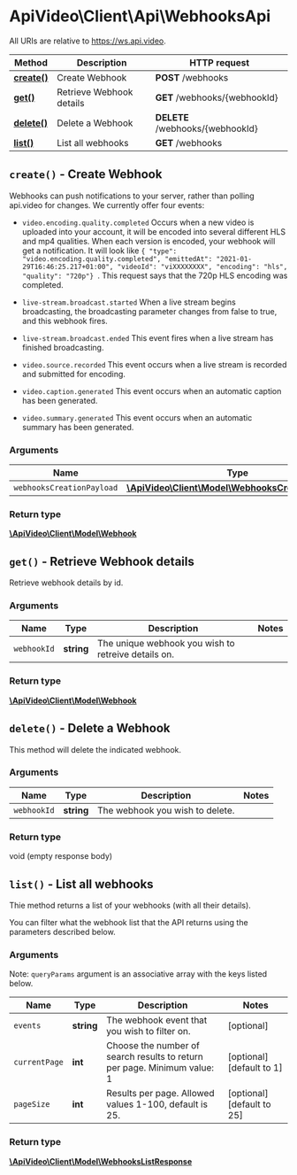 # ApiVideo\Client\Api\WebhooksApi

All URIs are relative to https://ws.api.video.

Method | Description | HTTP request
------------- | ------------- | -------------
[**create()**](WebhooksApi.md#create) | Create Webhook | **POST** /webhooks
[**get()**](WebhooksApi.md#get) | Retrieve Webhook details | **GET** /webhooks/{webhookId}
[**delete()**](WebhooksApi.md#delete) | Delete a Webhook | **DELETE** /webhooks/{webhookId}
[**list()**](WebhooksApi.md#list) | List all webhooks | **GET** /webhooks


## **`create()` - Create Webhook**



Webhooks can push notifications to your server, rather than polling api.video for changes. We currently offer four events: 

* `video.encoding.quality.completed` Occurs when a new video is uploaded into your account, it will be encoded into several different HLS and mp4 qualities. When each version is encoded, your webhook will get a notification.  It will look like ```{ "type": "video.encoding.quality.completed", "emittedAt": "2021-01-29T16:46:25.217+01:00", "videoId": "viXXXXXXXX", "encoding": "hls", "quality": "720p"} ```. This request says that the 720p HLS encoding was completed.

* `live-stream.broadcast.started`  When a live stream begins broadcasting, the broadcasting parameter changes from false to true, and this webhook fires.

* `live-stream.broadcast.ended`  This event fires when a live stream has finished broadcasting.

* `video.source.recorded`  This event occurs when a live stream is recorded and submitted for encoding.

* `video.caption.generated`  This event occurs when an automatic caption has been generated.

* `video.summary.generated`  This event occurs when an automatic summary has been generated.

### Arguments



Name | Type | Description | Notes
------------- | ------------- | ------------- | -------------
 `webhooksCreationPayload` | [**\ApiVideo\Client\Model\WebhooksCreationPayload**](../Model/WebhooksCreationPayload.md)|  |




### Return type

[**\ApiVideo\Client\Model\Webhook**](../Model/Webhook.md)





## **`get()` - Retrieve Webhook details**



Retrieve webhook details by id.

### Arguments



Name | Type | Description | Notes
------------- | ------------- | ------------- | -------------
 `webhookId` | **string**| The unique webhook you wish to retreive details on. |




### Return type

[**\ApiVideo\Client\Model\Webhook**](../Model/Webhook.md)





## **`delete()` - Delete a Webhook**



This method will delete the indicated webhook.

### Arguments



Name | Type | Description | Notes
------------- | ------------- | ------------- | -------------
 `webhookId` | **string**| The webhook you wish to delete. |




### Return type

void (empty response body)





## **`list()` - List all webhooks**



Thie method returns a list of your webhooks (with all their details). 

You can filter what the webhook list that the API returns using the parameters described below.

### Arguments





Note: `queryParams` argument is an associative array with the keys listed below.

Name | Type | Description | Notes
------------- | ------------- | ------------- | ------------- 
 `events` | **string**| The webhook event that you wish to filter on. | [optional]
 `currentPage` | **int**| Choose the number of search results to return per page. Minimum value: 1 | [optional] [default to 1]
 `pageSize` | **int**| Results per page. Allowed values 1-100, default is 25. | [optional] [default to 25]






### Return type

[**\ApiVideo\Client\Model\WebhooksListResponse**](../Model/WebhooksListResponse.md)




